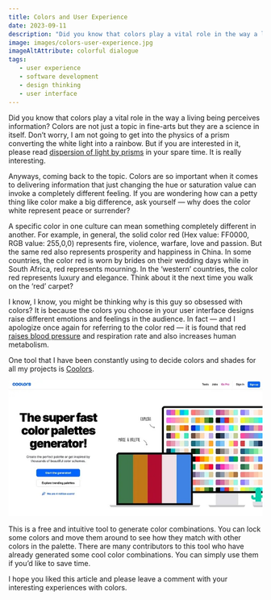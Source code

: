 ```yaml
---
title: Colors and User Experience
date: 2023-09-11
description: "Did you know that colors play a vital role in the way a living being perceives information? Colors are not just a topic in fine-arts but they are a science in itself. Don’t worry, I am not going to get into the physics of a prism converting the white light into a rainbow."
image: images/colors-user-experience.jpg
imageAltAttribute: colorful dialogue
tags:
   - user experience
   - software development 
   - design thinking
   - user interface
---
```

Did you know that colors play a vital role in the way a living being perceives information? Colors are not just a topic in fine-arts but they are a science in itself. Don’t worry, I am not going to get into the physics of a prism converting the white light into a rainbow. But if you are interested in it, please read [dispersion of light by prisms](https://www.physicsclassroom.com/class/refrn/Lesson-4/Dispersion-of-Light-by-Prisms) in your spare time. It is really interesting.

Anyways, coming back to the topic. Colors are so important when it comes to delivering information that just changing the hue or saturation value can invoke a completely different feeling. If you are wondering how can a petty thing like color make a big difference, ask yourself — why does the color white represent peace or surrender?

A specific color in one culture can mean something completely different in another. For example, in general, the solid color red (Hex value: FF0000, RGB value: 255,0,0) represents fire, violence, warfare, love and passion. But the same red also represents prosperity and happiness in China. In some countries, the color red is worn by brides on their wedding days while in South Africa, red represents mourning. In the ‘western’ countries, the color red represents luxury and elegance. Think about it the next time you walk on the ‘red’ carpet?

I know, I know, you might be thinking why is this guy so obsessed with colors? It is because the colors you choose in your user interface designs raise different emotions and feelings in the audience. In fact — and I apologize once again for referring to the color red — it is found that red [raises blood pressure](https://csef.usc.edu/History/2003/Projects/S0317.pdf) and respiration rate and also increases human metabolism.

One tool that I have been constantly using to decide colors and shades for all my projects is [Coolors](https://coolors.co).

![Coolors Webpage](/static/images/coolors-webpage.jpg)

This is a free and intuitive tool to generate color combinations. You can lock some colors and move them around to see how they match with other colors in the palette. There are many contributors to this tool who have already generated some cool color combinations. You can simply use them if you’d like to save time.

I hope you liked this article and please leave a comment with your interesting experiences with colors.
